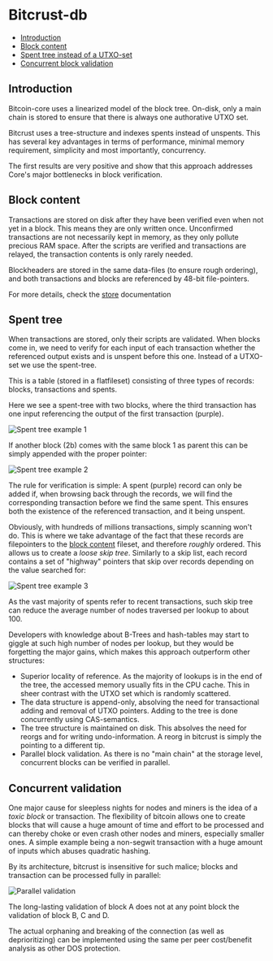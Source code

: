 
# Bitcrust-db

- [Introduction](#introduction)
- [Block content](#block-content)
- [Spent tree instead of a UTXO-set](#spent-tree)
- [Concurrent block validation](#concurrent-validation)

## Introduction

Bitcoin-core uses a linearized model of the block tree. On-disk, only a main chain 
is stored to ensure that there is always one authorative UTXO set.

Bitcrust uses a tree-structure and indexes spents instead of unspents. This has several key
advantages in terms of performance, minimal memory requirement, simplicity and most importantly, concurrency. 

The first results are very positive and show that this approach addresses Core's major bottlenecks in
block verification.

## Block content

Transactions are stored on disk after they have been verified even when not yet in a block.
 This means they are only written once. 
Unconfirmed transactions are not necessarily kept in memory, as 
they only pollute precious RAM space. After the scripts
are verified and transactions are relayed, the transaction contents is only rarely needed.

Blockheaders are stored in the same data-files (to ensure rough ordering), and both transactions
 and blocks are referenced by 48-bit file-pointers.

For more details, check the [store](src/store/) documentation
 

## Spent tree

When transactions are stored, only their scripts are validated. When blocks come in,
we need to verify for each input of each transaction whether the referenced output exists and is unspent before
this one. Instead of a UTXO-set we use the spent-tree.

This is a table (stored in a flatfileset) consisting of three types of records: blocks, transactions and spents.

Here we see a spent-tree with two blocks, where the third transaction has one input referencing the output of the first transaction (purple).


![Spent tree example 1](https://cdn.rawgit.com/tomasvdw/bitcrust/master/doc/spent-tree1.svg "Spent-tree example")

If another block (2b) comes with the same block 1 as parent this can be simply appended with the proper pointer:  

![Spent tree example 2](https://cdn.rawgit.com/tomasvdw/bitcrust/master/doc/spent-tree2.svg "Spent-tree example 2")

The rule for verification is simple: A spent (purple) record can only be added if, when browsing back through the 
records, we will find the corresponding transaction before we find the same spent. This ensures both the existence 
of the referenced transaction, and it being unspent.
    
Obviously, with hundreds of millions transactions, simply scanning won't do. This is where we 
take advantage of the fact that these records are filepointers to the [block content](#block-content) fileset, and therefore *roughly* ordered. This allows us to create
a *loose skip tree*. Similarly to a skip list, each record contains a set of "highway" pointers that skip over records depending on the value searched for:
   
![Spent tree example 3](https://cdn.rawgit.com/tomasvdw/bitcrust/master/doc/spent-tree3.svg "Spent-tree example 3")
      
As the vast majority of spents refer to recent transactions, such skip tree can reduce the average number of nodes traversed per lookup to  about 100.

Developers with knowledge about B-Trees and hash-tables may start to giggle at such high number of nodes per lookup, but they would be forgetting the major gains, which makes this 
approach outperform other structures:

* Superior locality of reference. As the majority of lookups is in the end of the tree, the accessed memory usually fits in the CPU cache. 
This in sheer contrast with the UTXO set which is randomly scattered. 
* The data structure is append-only, absolving the need for transactional adding and removal of UTXO pointers. Adding to the tree 
is done concurrently using CAS-semantics.
* The tree structure is maintained on disk. This absolves the need for reorgs and for 
writing undo-information. A reorg in bitcrust is simply the pointing to a different tip.
* Parallel block validation. As there is no "main chain" at the storage level, concurrent blocks can
be verified in parallel.

## Concurrent validation

One major cause for sleepless nights for nodes and miners is the idea of a _toxic block_ or transaction. 
The flexibility of bitcoin allows one to create blocks that will cause a huge amount of time and effort to be processed and can thereby choke or even crash other
  nodes and miners, especially smaller ones. A simple example being a non-segwit transaction with a huge amount of inputs which abuses quadratic hashing.
  
  By its architecture, bitcrust is insensitive for such malice; blocks and transaction can be processed fully in parallel: 

![Parallel validation](https://cdn.rawgit.com/tomasvdw/bitcrust/master/doc/parallel-validation.svg "Parellel validation")

The long-lasting validation of block A does not at any point
 block the validation of block B, C and D.
 
 The actual orphaning and breaking of the connection (as well as deprioritizing) 
 can be implemented using the same per peer cost/benefit analysis as other DOS protection.
  